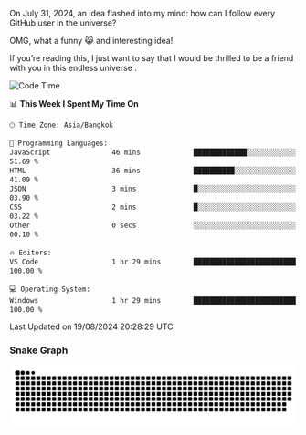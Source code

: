 On July 31, 2024, an idea flashed into my mind: how can I follow every GitHub user in the universe?

OMG, what a funny 😹 and interesting idea!

If you’re reading this, I just want to say that I would be thrilled to be a friend with you in this endless universe . 


<!--START_SECTION:waka-->
![Code Time](http://img.shields.io/badge/Code%20Time-4%20hrs%207%20mins-blue)

📊 **This Week I Spent My Time On** 

```text
🕑︎ Time Zone: Asia/Bangkok

💬 Programming Languages: 
JavaScript               46 mins             █████████████░░░░░░░░░░░░   51.69 % 
HTML                     36 mins             ██████████░░░░░░░░░░░░░░░   41.09 % 
JSON                     3 mins              █░░░░░░░░░░░░░░░░░░░░░░░░   03.90 % 
CSS                      2 mins              █░░░░░░░░░░░░░░░░░░░░░░░░   03.22 % 
Other                    0 secs              ░░░░░░░░░░░░░░░░░░░░░░░░░   00.10 % 

🔥 Editors: 
VS Code                  1 hr 29 mins        █████████████████████████   100.00 % 

💻 Operating System: 
Windows                  1 hr 29 mins        █████████████████████████   100.00 % 
```


 Last Updated on 19/08/2024 20:28:29 UTC
<!--END_SECTION:waka-->

### Snake Graph
![snake graph](https://github.com/tqlucitvn/tqlucitvn/blob/snake-graph-output/github-contribution-grid-snake.svg)
